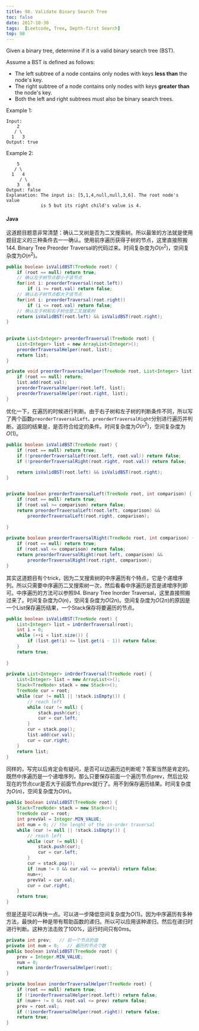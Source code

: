 ```yaml
---
title: 98. Validate Binary Search Tree
toc: false
date: 2017-10-30
tags:  [Leetcode, Tree, Depth-first Search]
top: 98
---
```


Given a binary tree, determine if it is a valid binary search tree (BST).

Assume a BST is defined as follows:

* The left subtree of a node contains only nodes with keys **less than** the node's key.
* The right subtree of a node contains only nodes with keys **greater than** the node's key.
* Both the left and right subtrees must also be binary search trees.

Example 1:

```
Input:
    2
   / \
  1   3
Output: true
```

Example 2:

```
    5
   / \
  1   4
     / \
    3   6
Output: false
Explanation: The input is: [5,1,4,null,null,3,6]. The root node's value
             is 5 but its right child's value is 4.
```


#### Java

这道题目题意非常清楚：确认二叉树是否为二叉搜索树。所以最笨的方法就是使用题目定义的三种条件去一一确认。使用前序遍历获得子树的节点，这里直接照搬144. Binary Tree Preorder Traversal的代码过来。时间复杂度为$O(n^2)$，空间复杂度为$O(n^2)$。


```Java
public boolean isValidBST(TreeNode root) {
    if (root == null) return true;
    // 确认左子树节点都小于该节点
    for(int i: preorderTraversal(root.left))
        if (i >= root.val) return false;
    // 确认右子树节点都大于该节点
    for(int i: preorderTraversal(root.right))
        if (i <= root.val) return false; 
    // 确认左子树和右子树也是二叉搜索树
    return isValidBST(root.left) && isValidBST(root.right);    
}
    
    
private List<Integer> preorderTraversal(TreeNode root) {
    List<Integer> list = new ArrayList<Integer>();
    preorderTraversalHelper(root, list); 
    return list;
}

private void preorderTraversalHelper(TreeNode root, List<Integer> list) {
    if (root == null) return;
    list.add(root.val);
    preorderTraversalHelper(root.left, list);
    preorderTraversalHelper(root.right, list);
}
```

优化一下，在遍历的时候进行判断。由于右子树和左子树的判断条件不同，所以写了两个函数`preorderTraversalLeft`、`preorderTraversalRight`分别进行遍历并判断。返回的结果是，是否符合给定的条件。时间复杂度为$O(n^2)$，空间复杂度为$O(1)$。


```Java
public boolean isValidBST(TreeNode root) {
    if (root == null) return true;
    if (!preorderTraversalLeft(root.left, root.val)) return false;
    if (!preorderTraversalRight(root.right, root.val)) return false;

    return isValidBST(root.left) && isValidBST(root.right);    
}
    

private boolean preorderTraversalLeft(TreeNode root, int comparison) {
    if (root == null) return true;
    if (root.val >= comparison) return false;
    return preorderTraversalLeft(root.left, comparison) &&
        preorderTraversalLeft(root.right, comparison);
    
}
    
private boolean preorderTraversalRight(TreeNode root, int comparison) {
    if (root == null) return true;
    if (root.val <= comparison) return false;
    return preorderTraversalRight(root.left, comparison) &&
        preorderTraversalRight(root.right, comparison);
}
```


其实这道题目有个trick，因为二叉搜索树的中序遍历有个特点，它是个递增序列。所以只需要中序遍历二叉搜索树一次，然后看看中序遍历是否是递增序列即可。中序遍历的方法可以参照94. Binary Tree Inorder Traversal，这里直接照搬过来了。时间复杂度为$O(n)$，空间复杂度为$O(2n)$。空间复杂度为$O(2n)$的原因是一个List保存遍历结果，一个Stack保存将要遍历的节点。


```Java
public boolean isValidBST(TreeNode root) {
    List<Integer> list = inOrderTraversal(root);
    int i = 0;
    while (++i < list.size()) {
        if (list.get(i) <= list.get(i - 1)) return false;
    }
    return true;
    
}
    
private List<Integer> inOrderTraversal(TreeNode root) {
    List<Integer> list = new ArrayList<>();
    Stack<TreeNode> stack = new Stack<>();
    TreeNode cur = root;
    while (cur != null || !stack.isEmpty()) {
        // reach left 
        while (cur != null) {
            stack.push(cur);
            cur = cur.left;
        }
        cur = stack.pop();
        list.add(cur.val);
        cur = cur.right;
    }
    return list;
}
```

同样的，写完以后肯定会有疑问，是否可以边遍历边判断呢？答案当然是肯定的。既然中序遍历是一个递增序列，那么只要保存前面一个遍历节点prev，然后比较现在的节点cur是否大于前面节点prev就行了。用不到保存遍历结果。时间复杂度为$O(n)$，空间复杂度为$O(n)$。


```Java
public boolean isValidBST(TreeNode root) {
    Stack<TreeNode> stack = new Stack<>();
    TreeNode cur = root;
    int prevVal = Integer.MIN_VALUE;
    int num = 0; // the lenght of the in-order traversal
    while (cur != null || !stack.isEmpty()) {
        // reach left 
        while (cur != null) {
            stack.push(cur);
            cur = cur.left;
        }
        cur = stack.pop();
        if (num != 0 && cur.val <= prevVal) return false;
        num++;
        prevVal = cur.val;
        cur = cur.right;
    }
    return true;
}
```

但是还是可以再快一点。可以进一步降低空间复杂度为$O(1)$。因为中序遍历有多种方法，最快的一种是带有帮助函数的递归。所以可以应用该种递归，然后在递归时进行判断。这种方法击败了100%，运行时间只有0ms。

```Java
private int prev;   // 前一个节点的值
private int num = 0;   // 遍历的节点个数
public boolean isValidBST(TreeNode root) {
    prev = Integer.MIN_VALUE;
    num = 0;
    return inorderTraversalHelper(root);
}

private boolean inorderTraversalHelper(TreeNode root) {
    if (root == null) return true;
    if (!inorderTraversalHelper(root.left)) return false;
    if (num++ != 0 && root.val <= prev) return false;
    prev = root.val;
    if (!inorderTraversalHelper(root.right)) return false;
    return true;
}
```


